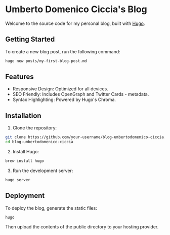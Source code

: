 # Umberto Domenico Ciccia's Blog

Welcome to the source code for my personal blog, built with [Hugo](https://gohugo.io/).

## Getting Started

To create a new blog post, run the following command:

```bash
hugo new posts/my-first-blog-post.md
```

## Features

- Responsive Design: Optimized for all devices.
- SEO Friendly: Includes OpenGraph and Twitter Cards - metadata.
- Syntax Highlighting: Powered by Hugo's Chroma.

## Installation

1. Clone the repository:

```bash
git clone https://github.com/your-username/blog-umbertodomenico-ciccia.git
cd blog-umbertodomenico-ciccia
```

2. Install Hugo:

```bash
brew install hugo
```

3. Run the development server:

```bash
hugo server
```

## Deployment

To deploy the blog, generate the static files:

```bash
hugo 
```

Then upload the contents of the public directory to your hosting provider.
